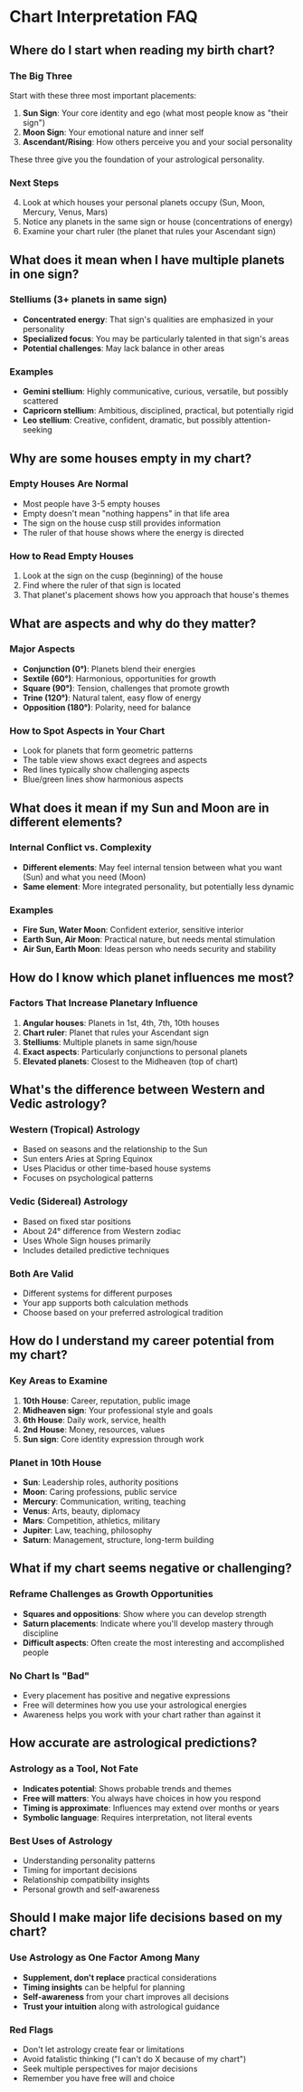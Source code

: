 # Chart Interpretation FAQ

## Where do I start when reading my birth chart?

### The Big Three
Start with these three most important placements:
1. **Sun Sign**: Your core identity and ego (what most people know as "their sign")
2. **Moon Sign**: Your emotional nature and inner self
3. **Ascendant/Rising**: How others perceive you and your social personality

These three give you the foundation of your astrological personality.

### Next Steps
4. Look at which houses your personal planets occupy (Sun, Moon, Mercury, Venus, Mars)
5. Notice any planets in the same sign or house (concentrations of energy)
6. Examine your chart ruler (the planet that rules your Ascendant sign)

## What does it mean when I have multiple planets in one sign?

### Stelliums (3+ planets in same sign)
- **Concentrated energy**: That sign's qualities are emphasized in your personality
- **Specialized focus**: You may be particularly talented in that sign's areas
- **Potential challenges**: May lack balance in other areas

### Examples
- **Gemini stellium**: Highly communicative, curious, versatile, but possibly scattered
- **Capricorn stellium**: Ambitious, disciplined, practical, but potentially rigid
- **Leo stellium**: Creative, confident, dramatic, but possibly attention-seeking

## Why are some houses empty in my chart?

### Empty Houses Are Normal
- Most people have 3-5 empty houses
- Empty doesn't mean "nothing happens" in that life area
- The sign on the house cusp still provides information
- The ruler of that house shows where the energy is directed

### How to Read Empty Houses
1. Look at the sign on the cusp (beginning) of the house
2. Find where the ruler of that sign is located
3. That planet's placement shows how you approach that house's themes

## What are aspects and why do they matter?

### Major Aspects
- **Conjunction (0°)**: Planets blend their energies
- **Sextile (60°)**: Harmonious, opportunities for growth
- **Square (90°)**: Tension, challenges that promote growth
- **Trine (120°)**: Natural talent, easy flow of energy
- **Opposition (180°)**: Polarity, need for balance

### How to Spot Aspects in Your Chart
- Look for planets that form geometric patterns
- The table view shows exact degrees and aspects
- Red lines typically show challenging aspects
- Blue/green lines show harmonious aspects

## What does it mean if my Sun and Moon are in different elements?

### Internal Conflict vs. Complexity
- **Different elements**: May feel internal tension between what you want (Sun) and what you need (Moon)
- **Same element**: More integrated personality, but potentially less dynamic

### Examples
- **Fire Sun, Water Moon**: Confident exterior, sensitive interior
- **Earth Sun, Air Moon**: Practical nature, but needs mental stimulation
- **Air Sun, Earth Moon**: Ideas person who needs security and stability

## How do I know which planet influences me most?

### Factors That Increase Planetary Influence
1. **Angular houses**: Planets in 1st, 4th, 7th, 10th houses
2. **Chart ruler**: Planet that rules your Ascendant sign
3. **Stelliums**: Multiple planets in same sign/house
4. **Exact aspects**: Particularly conjunctions to personal planets
5. **Elevated planets**: Closest to the Midheaven (top of chart)

## What's the difference between Western and Vedic astrology?

### Western (Tropical) Astrology
- Based on seasons and the relationship to the Sun
- Sun enters Aries at Spring Equinox
- Uses Placidus or other time-based house systems
- Focuses on psychological patterns

### Vedic (Sidereal) Astrology
- Based on fixed star positions
- About 24° difference from Western zodiac
- Uses Whole Sign houses primarily
- Includes detailed predictive techniques

### Both Are Valid
- Different systems for different purposes
- Your app supports both calculation methods
- Choose based on your preferred astrological tradition

## How do I understand my career potential from my chart?

### Key Areas to Examine
1. **10th House**: Career, reputation, public image
2. **Midheaven sign**: Your professional style and goals
3. **6th House**: Daily work, service, health
4. **2nd House**: Money, resources, values
5. **Sun sign**: Core identity expression through work

### Planet in 10th House
- **Sun**: Leadership roles, authority positions
- **Moon**: Caring professions, public service
- **Mercury**: Communication, writing, teaching
- **Venus**: Arts, beauty, diplomacy
- **Mars**: Competition, athletics, military
- **Jupiter**: Law, teaching, philosophy
- **Saturn**: Management, structure, long-term building

## What if my chart seems negative or challenging?

### Reframe Challenges as Growth Opportunities
- **Squares and oppositions**: Show where you can develop strength
- **Saturn placements**: Indicate where you'll develop mastery through discipline
- **Difficult aspects**: Often create the most interesting and accomplished people

### No Chart Is "Bad"
- Every placement has positive and negative expressions
- Free will determines how you use your astrological energies
- Awareness helps you work with your chart rather than against it

## How accurate are astrological predictions?

### Astrology as a Tool, Not Fate
- **Indicates potential**: Shows probable trends and themes
- **Free will matters**: You always have choices in how you respond
- **Timing is approximate**: Influences may extend over months or years
- **Symbolic language**: Requires interpretation, not literal events

### Best Uses of Astrology
- Understanding personality patterns
- Timing for important decisions
- Relationship compatibility insights
- Personal growth and self-awareness

## Should I make major life decisions based on my chart?

### Use Astrology as One Factor Among Many
- **Supplement, don't replace** practical considerations
- **Timing insights** can be helpful for planning
- **Self-awareness** from your chart improves all decisions
- **Trust your intuition** along with astrological guidance

### Red Flags
- Don't let astrology create fear or limitations
- Avoid fatalistic thinking ("I can't do X because of my chart")
- Seek multiple perspectives for major decisions
- Remember you have free will and choice